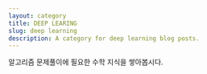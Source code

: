 ```yaml
---
layout: category
title: DEEP LEARING
slug: deep learning
description: A category for deep learning blog posts.
---
```

알고리즘 문제풀이에 필요한 수학 지식을 쌓아봅시다.